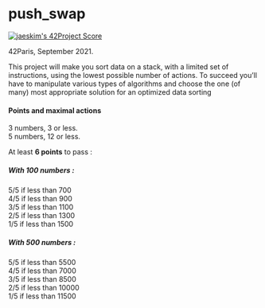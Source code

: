 # push_swap

[![jaeskim's 42Project Score](https://badge42.herokuapp.com/api/project/lraffin/push_swap)](https://github.com/JaeSeoKim/badge42)

42Paris, September 2021.

This project will make you sort data on a stack, with a limited set of instructions, using the lowest possible number of actions. To succeed you’ll have to manipulate various types of algorithms and choose the one (of many) most appropriate solution for an optimized data sorting

#### Points and maximal actions

3 numbers, 3 or less. <br />
5 numbers, 12 or less. <br />

At least **6 points** to pass :
##### With 100 numbers :

5/5 if less than 700 <br />
4/5 if less than 900 <br />
3/5 if less than 1100 <br />
2/5 if less than 1300 <br />
1/5 if less than 1500 <br />

##### With 500 numbers :

5/5 if less than 5500 <br />
4/5 if less than 7000 <br />
3/5 if less than 8500 <br />
2/5 if less than 10000 <br />
1/5 if less than 11500 <br />
